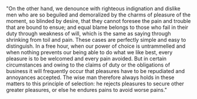 "On the other hand, we denounce with righteous indignation and dislike men who
 are so beguiled and demoralized by the charms of pleasure of the
  moment, so blinded by desire, that they cannot foresee the pain and trouble
   that are bound to ensue; and equal blame belongs to those who fail in 
   their duty through weakness of will, which is the same as saying 
   through shrinking from toil and pain. These cases are perfectly 
   simple and easy to distinguish. In a free hour, when our power of 
   choice is untrammelled and when nothing prevents our being able to do
    what we like best, every pleasure is to be welcomed and every pain 
    avoided. But in certain circumstances and owing to the claims of duty or
     the obligations of business it will frequently occur that pleasures have
      to be repudiated and annoyances accepted. The wise man therefore 
      always holds in these matters to this principle of selection: he 
      rejects pleasures to secure other greater pleasures, or else 
      he endures pains to avoid worse pains."